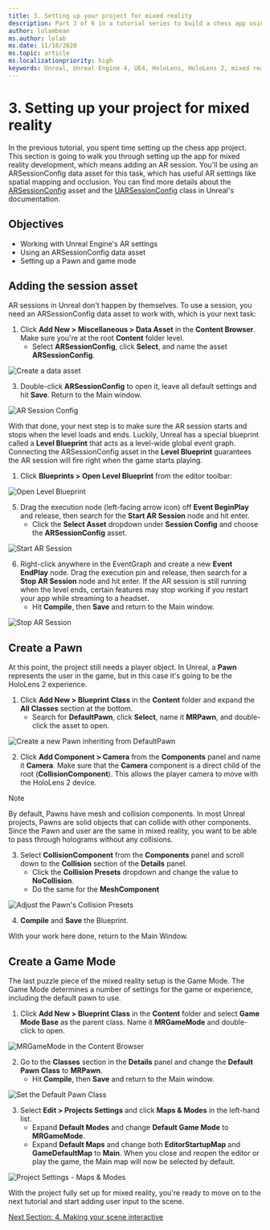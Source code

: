 ```yaml
---
title: 3. Setting up your project for mixed reality
description: Part 3 of 6 in a tutorial series to build a chess app using Unreal Engine 4 and the Mixed Reality Toolkit UX Tools plugin
author: lolambean
ms.author: lolab
ms.date: 11/18/2020
ms.topic: article
ms.localizationpriority: high
keywords: Unreal, Unreal Engine 4, UE4, HoloLens, HoloLens 2, mixed reality, tutorial, getting started, mrtk, uxt, UX Tools, documentation, mixed reality headset, windows mixed reality headset, virtual reality headset
---
```


# 3. Setting up your project for mixed reality

In the previous tutorial, you spent time setting up the chess app project. This section is going to walk you through setting up the app for mixed reality development, which means adding an AR session. You'll be using an ARSessionConfig data asset for this task, which has useful AR settings like spatial mapping and occlusion. You can find more details about the [ARSessionConfig](https://docs.unrealengine.com/en-US/PythonAPI/class/ARSessionConfig.html) asset and the [UARSessionConfig](https://docs.unrealengine.com/en-US/API/Runtime/AugmentedReality/UARSessionConfig/index.html) class in Unreal's documentation.

## Objectives

* Working with Unreal Engine's AR settings
* Using an ARSessionConfig data asset
* Setting up a Pawn and game mode

## Adding the session asset

AR sessions in Unreal don't happen by themselves. To use a session, you need an ARSessionConfig data asset to work with, which is your next task:

1. Click **Add New > Miscellaneous > Data Asset** in the **Content Browser**. Make sure you're at the root **Content** folder level.
    * Select **ARSessionConfig**, click **Select**, and name the asset **ARSessionConfig**.

![Create a data asset](images/unreal-uxt/3-createasset.PNG)

3. Double-click **ARSessionConfig** to open it, leave all default settings and hit **Save**. Return to the Main window.

![AR Session Config](images/unreal-uxt/3-arsessionconfig.PNG)

With that done, your next step is to make sure the AR session starts and stops when the level loads and ends. Luckily, Unreal has a special blueprint called a **Level Blueprint** that acts as a level-wide global event graph. Connecting the ARSessionConfig asset in the **Level Blueprint** guarantees the AR session will fire right when the game starts playing.

1. Click **Blueprints > Open Level Blueprint** from the editor toolbar:

![Open Level Blueprint](images/unreal-uxt/3-level-blueprint.PNG)

5. Drag the execution node (left-facing arrow icon) off **Event BeginPlay** and release, then search for the **Start AR Session** node and hit enter.  
    * Click the **Select Asset** dropdown under **Session Config** and choose the **ARSessionConfig** asset.

![Start AR Session](images/unreal-uxt/3-start-ar-session.PNG)

6. Right-click anywhere in the EventGraph and create a new **Event EndPlay** node. Drag the execution pin and release, then search for a **Stop AR Session** node and hit enter. If the AR session is still running when the level ends, certain features may stop working if you restart your app while streaming to a headset.
    * Hit **Compile**, then **Save** and return to the Main window.

![Stop AR Session](images/unreal-uxt/3-stoparsession.PNG)

## Create a Pawn

At this point, the project still needs a player object. In Unreal, a **Pawn** represents the user in the game, but in this case it's going to be the HoloLens 2 experience.

1. Click **Add New > Blueprint Class** in the **Content** folder and expand the **All Classes** section at the bottom.
    * Search for **DefaultPawn**, click **Select**, name it **MRPawn**, and double-click the asset to open.

![Create a new Pawn inheriting from DefaultPawn](images/unreal-uxt/3-defaultpawn.PNG)

2. Click **Add Component > Camera** from the **Components** panel and name it **Camera**. Make sure that the **Camera** component is a direct child of the root (**CollisionComponent**). This allows the player camera to move with the HoloLens 2 device.

> [!NOTE]
> By default, Pawns have mesh and collision components. In most Unreal projects, Pawns are solid objects that can collide with other components. Since the Pawn and user are the same in mixed reality, you want to be able to pass through holograms without any collisions.

3. Select **CollisionComponent** from the **Components** panel and scroll down to the **Collision** section of the **Details** panel.
    * Click the **Collision Presets** dropdown and change the value to **NoCollision**.
    * Do the same for the **MeshComponent**

![Adjust the Pawn's Collision Presets](images/unreal-uxt/3-nocollision.PNG)

4. **Compile** and **Save** the Blueprint.

With your work here done, return to the Main Window.

## Create a Game Mode

The last puzzle piece of the mixed reality setup is the Game Mode. The Game Mode determines a number of settings for the game or experience, including the default pawn to use.

1.	Click **Add New > Blueprint Class** in the **Content** folder and select **Game Mode Base** as the parent class. Name it **MRGameMode** and double-click to open.

![MRGameMode in the Content Browser](images/unreal-uxt/3-gamemode.PNG)

2.	Go to the **Classes** section in the **Details** panel and change the **Default Pawn Class** to **MRPawn**.
    * Hit **Compile**, then **Save** and return to the Main window.

![Set the Default Pawn Class](images/unreal-uxt/3-setpawn.PNG)

3.	Select **Edit > Projects Settings** and click **Maps & Modes** in the left-hand list.
    * Expand **Default Modes** and change **Default Game Mode** to **MRGameMode**.
    * Expand **Default Maps** and change both **EditorStartupMap** and **GameDefaultMap** to **Main**. When you close and reopen the editor or play the game, the Main map will now be selected by default.

![Project Settings - Maps & Modes](images/unreal-uxt/3-mapsandmodes.PNG)

With the project fully set up for mixed reality, you're ready to move on to the next tutorial and start adding user input to the scene.

[Next Section: 4. Making your scene interactive](unreal-uxt-ch4.md)
